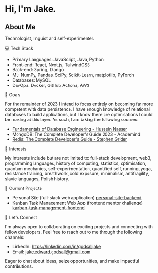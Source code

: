 # Hi, I'm Jake.

## About Me

Technologist, linguist and self-experimenter.

💻 Tech Stack

- Primary Languages: JavaScript, Java, Python
- Front-end: React, Next.js, TailwindCSS
- Back-end: Spring, Django
- ML: NumPy, Pandas, SciPy, Scikit-Learn, matplotlib, PyTorch
- Databases: MySQL
- DevOps: Docker, GitHub Actions, AWS

🚀 Goals

For the remainder of 2023 I intend to focus entirely on becoming far more competent with data persistence. I have enough knowledge of relational databases to build applications, but I know there are optimisations I could be making at this layer. 
As such, I am taking the following courses:

- [Fundamentals of Database Engineering - Hussein Nasser](https://www.udemy.com/course/database-engines-crash-course/)
- [MongoDB: The Complete Developer's Guide 2023 - Academind](https://www.udemy.com/course/mongodb-the-complete-developers-guide/)
- [Redis: The Complete Developer's Guide - Stephen Grider](https://www.udemy.com/course/redis-the-complete-developers-guide-p/)

🦾 Interests

My interests include but are not limited to: full-stack development, web3, programming languages, history of computing, statistics, optimisation, quantum mechanics, self-experimentation, quantified self, running, yoga, resistance training, breathwork, cold exposure, minimalism, antifragility, slavic languages, Polish history.

🚀 Current Projects

- Personal Site (full-stack web application) [personal-site-backend](https://github.com/jakegodsall/personal-site-backend)
- Kanban Task Management Web App (frontend mentor challenge) [kanban-task-management-frontend](https://github.com/jakegodsall/kanban-task-management-frontend)

🤝 Let's Connect

I'm always open to collaborating on exciting projects and connecting with fellow developers. Feel free to reach out to me through the following channels:

- LinkedIn: https://linkedin.com/in/godsalljake
- Email: jake.edward.godsall@gmail.com

Eager to chat about ideas, seize opportunities, and make impactful contributions.

